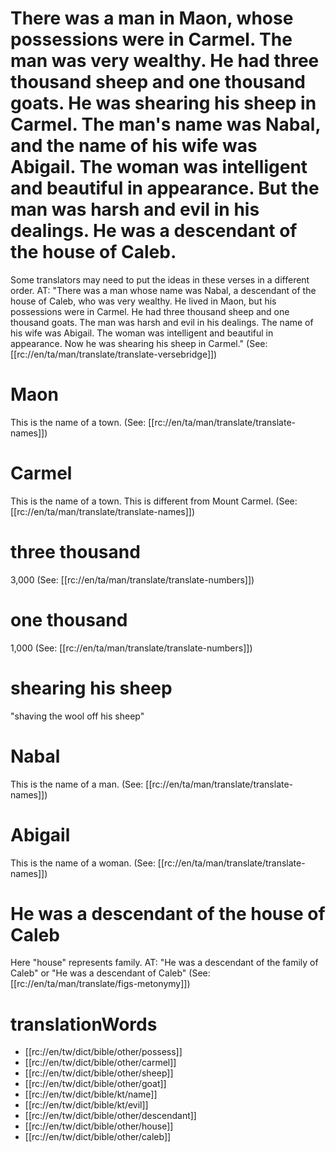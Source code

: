 # There was a man in Maon, whose possessions were in Carmel. The man was very wealthy. He had three thousand sheep and one thousand goats. He was shearing his sheep in Carmel. The man's name was Nabal, and the name of his wife was Abigail. The woman was intelligent and beautiful in appearance. But the man was harsh and evil in his dealings. He was a descendant of the house of Caleb.

Some translators may need to put the ideas in these verses in a different order. AT: "There was a man whose name was Nabal, a descendant of the house of Caleb, who was very wealthy. He lived in Maon, but his possessions were in Carmel. He had three thousand sheep and one thousand goats. The man was harsh and evil in his dealings. The name of his wife was Abigail. The woman was intelligent and beautiful in appearance. Now he was shearing his sheep in Carmel." (See: [[rc://en/ta/man/translate/translate-versebridge]])

# Maon

This is the name of a town. (See: [[rc://en/ta/man/translate/translate-names]])

# Carmel

This is the name of a town. This is different from Mount Carmel. (See: [[rc://en/ta/man/translate/translate-names]])

# three thousand

3,000 (See: [[rc://en/ta/man/translate/translate-numbers]])

# one thousand

1,000 (See: [[rc://en/ta/man/translate/translate-numbers]])

# shearing his sheep

"shaving the wool off his sheep"

# Nabal

This is the name of a man. (See: [[rc://en/ta/man/translate/translate-names]])

# Abigail

This is the name of a woman. (See: [[rc://en/ta/man/translate/translate-names]])

# He was a descendant of the house of Caleb

Here "house" represents family. AT: "He was a descendant of the family of Caleb" or "He was a descendant of Caleb" (See: [[rc://en/ta/man/translate/figs-metonymy]])

# translationWords

* [[rc://en/tw/dict/bible/other/possess]]
* [[rc://en/tw/dict/bible/other/carmel]]
* [[rc://en/tw/dict/bible/other/sheep]]
* [[rc://en/tw/dict/bible/other/goat]]
* [[rc://en/tw/dict/bible/kt/name]]
* [[rc://en/tw/dict/bible/kt/evil]]
* [[rc://en/tw/dict/bible/other/descendant]]
* [[rc://en/tw/dict/bible/other/house]]
* [[rc://en/tw/dict/bible/other/caleb]]